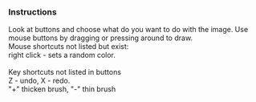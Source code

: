 ### Instructions
Look at buttons and choose what do you want to do with the image. Use mouse buttons by dragging or pressing around to draw.<br>
Mouse shortcuts not listed but exist: <br>
right click - sets a random color. <br><br>
Key shortcuts not listed in buttons <br>
Z - undo, X - redo. <br>
"+" thicken brush, "-" thin brush<br> 

